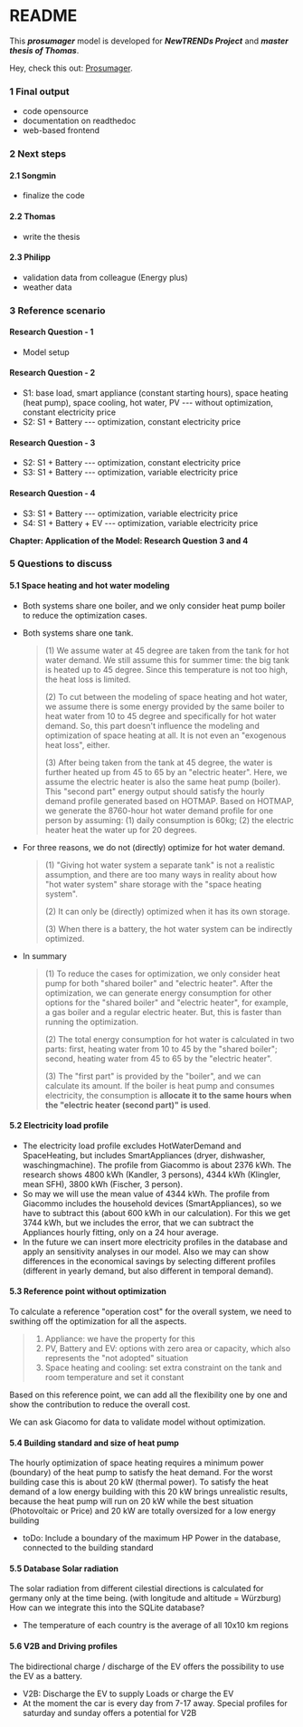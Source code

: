 # README

This ***prosumager*** model is developed for ***NewTRENDs Project*** and ***master thesis of Thomas***.

Hey, check this out: [Prosumager](https://songminyu.github.io/Prosumager/).



### 1 Final output

- code opensource
- documentation on readthedoc
- web-based frontend

### 2 Next steps

#### 2.1 Songmin

- finalize the code

#### 2.2 Thomas

- write the thesis

#### 2.3 Philipp

- validation data from colleague (Energy plus)
- weather data

### 3 Reference scenario

#### Research Question - 1

- Model setup

#### Research Question - 2

- S1: base load, smart appliance (constant starting hours), space heating (heat pump), space cooling, hot water, PV --- without optimization, constant electricity price
- S2: S1 + Battery --- optimization, constant electricity price

#### Research Question - 3

- S2: S1 + Battery --- optimization, constant electricity price
- S3: S1 + Battery --- optimization, variable electricity price

#### Research Question - 4

- S3: S1 + Battery --- optimization, variable electricity price
- S4: S1 + Battery + EV --- optimization, variable electricity price



**Chapter: Application of the Model: Research Question 3 and 4**







### 5 Questions to discuss

#### 5.1 Space heating and hot water modeling

- Both systems share one boiler, and we only consider heat pump boiler to reduce the optimization cases.

- Both systems share one tank. 

  > (1) We assume water at 45 degree are taken from the tank for hot water demand. We still assume this for summer time: the big tank is heated up to 45 degree. Since this temperature is not too high, the heat loss is limited.
  >
  > (2) To cut between the modeling of space heating and hot water, we assume there is some energy provided by the same boiler to heat water from 10 to 45 degree and specifically for hot water demand. So, this part doesn't influence the modeling and optimization of space heating at all. It is not even an "exogenous heat loss", either. 
  >
  > (3) After being taken from the tank at 45 degree, the water is further heated up from 45 to 65 by an "electric heater". Here, we assume the electric heater is also the same heat pump (boiler). This "second part" energy output should satisfy the hourly demand profile generated based on HOTMAP. Based on HOTMAP, we generate the 8760-hour hot water demand profile for one person by assuming: (1) daily consumption is 60kg; (2) the electric heater heat the water up for 20 degrees.

- For three reasons, we do not (directly) optimize for hot water demand. 

  > (1) "Giving hot water system a separate tank" is not a realistic assumption, and there are too many ways in reality about how "hot water system" share storage with the "space heating system". 
  >
  > (2) It can only be (directly) optimized when it has its own storage. 
  >
  > (3) When there is a battery, the hot water system can be indirectly optimized. 

- In summary

  > (1) To reduce the cases for optimization, we only consider heat pump for both "shared boiler" and "electric heater". After the optimization, we can generate energy consumption for other options for the "shared boiler" and "electric heater", for example, a gas boiler and a regular electric heater. But, this is faster than running the optimization.
  >
  > (2) The total energy consumption for hot water is calculated in two parts: first, heating water from 10 to 45 by the "shared boiler"; second, heating water from 45 to 65 by the "electric heater".
  >
  > (3) The "first part" is provided by the "boiler", and we can calculate its amount. If the boiler is heat pump and consumes electricity, the consumption is **allocate it to the same hours when the "electric heater (second part)" is used**. 

#### 5.2 Electricity load profile

- The electricity load profile excludes HotWaterDemand and SpaceHeating, but includes SmartAppliances (dryer, dishwasher, waschingmachine). The profile from Giacommo is about 2376 kWh. The research shows 4800 kWh (Kandler, 3 persons), 4344 kWh (Klingler, mean SFH), 3800 kWh (Fischer, 3 person). 
- So may we will use the mean value of 4344 kWh. The profile from Giacommo includes the household devices (SmartAppliances), so we have to subtract this (about 600 kWh in our calculation). For this we get 3744 kWh, but we includes the error, that we can subtract the Appliances hourly fitting, only on a 24 hour average. 
- In the future we can insert more electricity profiles in the database and apply an sensitivity analyses in our model. Also we may can show differences in the economical savings by selecting different profiles (different in yearly demand, but also different in temporal demand).

#### 5.3 Reference point without optimization

To calculate a reference "operation cost" for the overall system, we need to swithing off the optimization for all the aspects.

> 1. Appliance: we have the property for this
> 2. PV, Battery and EV: options with zero area or capacity, which also represents the "not adopted" situation
> 3. Space heating and cooling: set extra constraint on the tank and room temperature and set it constant

Based on this reference point, we can add all the flexibility one by one and show the contribution to reduce the overall cost.

We can ask Giacomo for data to validate model without optimization.

#### 5.4 Building standard and size of heat pump

The hourly optimization of space heating requires a minimum power (boundary) of the heat pump to satisfy the heat demand. For the worst building case this is about 20 kW (thermal power). To satisfy the heat demand of a low energy building with this 20 kW brings unrealistic results, because the heat pump will run on 20 kW while the best situation (Photovoltaic or Price) and 20 kW are totally oversized for a low energy building 

- toDo: Include a boundary of the maximum HP Power in the database, connected to the building standard 

#### 5.5 Database Solar radiation
The solar radiation from different cilestial directions is calculated for germany only at the time being. 
(with longitude and altitude = Würzburg) How can we integrate this into the SQLite database?

- The temperature of each country is the average of all 10x10 km regions

#### 5.6 V2B and Driving profiles 
The bidirectional charge / discharge of the EV offers the possibility to use the EV as a battery. 

- V2B: Discharge the EV to supply Loads or charge the EV
- At the moment the car is every day from 7-17 away. Special profiles for saturday and sunday offers a potential for V2B
